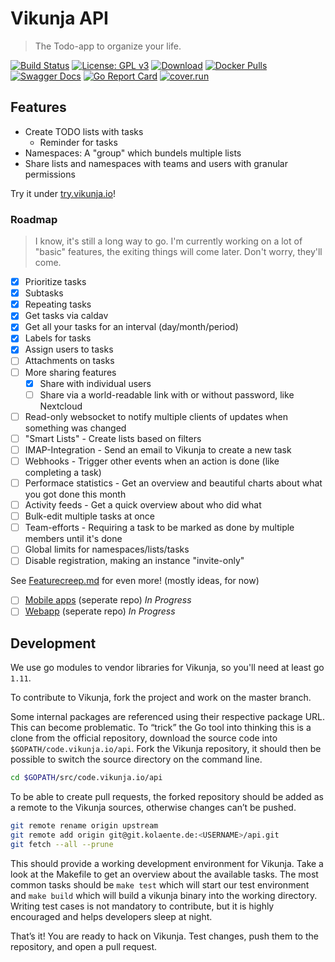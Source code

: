 # Vikunja API

> The Todo-app to organize your life.

[![Build Status](https://drone1.kolaente.de/api/badges/vikunja/api/status.svg)](https://drone1.kolaente.de/vikunja/api)
[![License: GPL v3](https://img.shields.io/badge/License-GPL%20v3-blue.svg)](LICENSE)
[![Download](https://img.shields.io/badge/download-v0.5-brightgreen.svg)](https://storage.kolaente.de/minio/vikunja/)
[![Docker Pulls](https://img.shields.io/docker/pulls/vikunja/api.svg)](https://hub.docker.com/r/vikunja/api/)
[![Swagger Docs](https://img.shields.io/badge/swagger-docs-brightgreen.svg)](https://try.vikunja.io/api/v1/swagger)
[![Go Report Card](https://goreportcard.com/badge/git.kolaente.de/vikunja/api)](https://goreportcard.com/report/git.kolaente.de/vikunja/api)
[![cover.run](https://cover.run/go/code.vikunja.io/api.svg?style=flat&tag=golang-1.10)](https://cover.run/go?tag=golang-1.10&repo=code.vikunja.io%2Fapi) 

## Features

* Create TODO lists with tasks
  * Reminder for tasks
* Namespaces: A "group" which bundels multiple lists
* Share lists and namespaces with teams and users with granular permissions

Try it under [try.vikunja.io](https://try.vikunja.io)!

### Roadmap

> I know, it's still a long way to go. I'm currently working on a lot of "basic" features, the exiting things will come later. Don't worry, they'll come.

* [x] Prioritize tasks
* [x] Subtasks
* [x] Repeating tasks
* [x] Get tasks via caldav
* [x] Get all your tasks for an interval (day/month/period)
* [x] Labels for tasks
* [x] Assign users to tasks
* [ ] Attachments on tasks
* [ ] More sharing features
  * [x] Share with individual users
  * [ ] Share via a world-readable link with or without password, like Nextcloud
* [ ] Read-only websocket to notify multiple clients of updates when something was changed
* [ ] "Smart Lists" - Create lists based on filters
* [ ] IMAP-Integration - Send an email to Vikunja to create a new task
* [ ] Webhooks - Trigger other events when an action is done (like completing a task)
* [ ] Performace statistics - Get an overview and beautiful charts about what you got done this month
* [ ] Activity feeds - Get a quick overview about who did what
* [ ] Bulk-edit multiple tasks at once
* [ ] Team-efforts - Requiring a task to be marked as done by multiple members until it's done
* [ ] Global limits for namespaces/lists/tasks
* [ ] Disable registration, making an instance "invite-only" 

See [Featurecreep.md](Featurecreep.md) for even more! (mostly ideas, for now)

* [ ] [Mobile apps](https://code.vikunja.io/app) (seperate repo) *In Progress*
* [ ] [Webapp](https://code.vikunja.io/frontend) (seperate repo) *In Progress*

## Development

We use go modules to vendor libraries for Vikunja, so you'll need at least go `1.11`.

To contribute to Vikunja, fork the project and work on the master branch.

Some internal packages are referenced using their respective package URL. This can become problematic. To “trick” the Go tool into thinking this is a clone from the official repository, download the source code into `$GOPATH/code.vikunja.io/api`. Fork the Vikunja repository, it should then be possible to switch the source directory on the command line.

```bash
cd $GOPATH/src/code.vikunja.io/api
```

To be able to create pull requests, the forked repository should be added as a remote to the Vikunja sources, otherwise changes can’t be pushed.

```bash
git remote rename origin upstream
git remote add origin git@git.kolaente.de:<USERNAME>/api.git
git fetch --all --prune
```

This should provide a working development environment for Vikunja. Take a look at the Makefile to get an overview about the available tasks. The most common tasks should be `make test` which will start our test environment and `make build` which will build a vikunja binary into the working directory. Writing test cases is not mandatory to contribute, but it is highly encouraged and helps developers sleep at night.

That’s it! You are ready to hack on Vikunja. Test changes, push them to the repository, and open a pull request.

